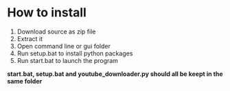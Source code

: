 # How to install
1. Download source as zip file
2. Extract it
3. Open command line or gui folder
4. Run setup.bat to install python packages
5. Run start.bat to launch the program

**start.bat, setup.bat and youtube_downloader.py should all be keept in the same folder**
